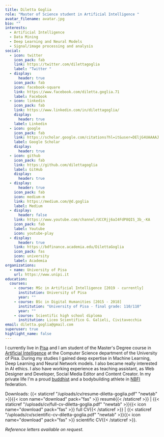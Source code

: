 ```yaml
---
title: Diletta Goglia
role: "Master of Science student in Artificial Intelligence "
avatar_filename: avatar.jpg
bio: ""
interests:
  - Artificial Intelligence
  - Data Mining
  - Deep Learning and Neural Models
  - Signal/image processing and analysis
social:
  - icon: twitter
    icon_pack: fab
    link: https://twitter.com/dilettagoglia
    label: "Twitter "
  - display:
      header: true
    icon_pack: fab
    icon: facebook-square
    link: https://www.facebook.com/diletta.goglia.71
    label: Facebook
  - icon: linkedin
    icon_pack: fab
    link: https://www.linkedin.com/in/dilettagoglia/
    display:
      header: true
    label: Linkedin
  - icon: google
    icon_pack: fab
    link: https://scholar.google.com/citations?hl=it&user=DEljG4UAAAAJ
    label: Google Scholar
    display:
      header: true
  - icon: github
    icon_pack: fab
    link: https://github.com/dilettagoglia
    label: GitHub
    display:
      header: true
  - display:
      header: true
    icon_pack: fab
    icon: medium-m
    link: https://medium.com/@d.goglia
    label: Medium
  - display:
      header: false
    link: https://www.youtube.com/channel/UCCRjj6aI4FdP8QIS_3b_-KA
    icon_pack: fab
    label: Youtube
    icon: youtube-play
  - display:
      header: true
    link: https://bdfinance.academia.edu/DilettaGoglia
    icon_pack: fas
    icon: university
    label: Academia
organizations:
  - name: University of Pisa
    url: https://www.unipi.it
education:
  courses:
    - course: MSc in Artificial Intelligence [2019 - currently]
      institution: University of Pisa
      year: ""
    - course: BSc in Digital Humanities [2015 - 2018]
      institution: "University of Pisa - final grade: 110/110"
      year: ""
    - course: Scientific high school diploma
      institution: Liceo Scientifico G. Galieli, Civitavecchia
email: diletta.goglia@gmail.com
superuser: true
highlight_name: false
---
```

I currently live in [Pisa](https://goo.gl/maps/WvUJxFbKdFVeU7rj9) and I am student of the Master's Degree course in [Artificial Intelligence](https://didattica.di.unipi.it/laurea-magistrale-in-informatica/curricula/curriculum-artificial-intelligence/) at the Computer Science department of the University of Pisa. 
During my studies I gained deep expertise in Machine Learning, Deep Learning and Neural Network models. I also became really interested in AI ethics.
I also have working experience as teaching assistant, as Web Designer and Developer, Social Media Editor and Content Creator.
In my private life I'm a proud [buddhist](https://www.sgi-italia.org/) and a bodybuilding athlete in [NBFI](https://www.nbfi.it/) federation.

Downloads: {{< staticref "/uploads/cv/resume-diletta-goglia.pdf" "newtab" >}}{{< icon name="download" pack="fas" >}} resumé{{< /staticref >}} |
{{< staticref "/uploads/cv/full-cv-diletta-goglia.pdf" "newtab" >}}{{< icon name="download" pack="fas" >}} full CV{{< /staticref >}} |
{{< staticref "/uploads/cv/scientific-cv-diletta-goglia.pdf" "newtab" >}}{{< icon name="download" pack="fas" >}} scientific CV{{< /staticref >}}.

*Reference letters available on request.*

